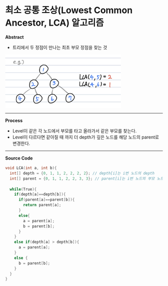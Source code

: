 # 최소 공통 조상(Lowest Common Ancestor, LCA) 알고리즘
**Abstract**
  - 트리에서 두 정점이 만나는 최초 부모 정점을 찾는 것
  <img width="370" src="./images/LCA.jpg"> 

---
**Process**
  - Level이 같은 각 노드에서 부모를 타고 올라가서 같은 부모를 찾는다.
  - Level이 다르다면 같아질 때 까지 더 depth가 깊은 노드를 해당 노드의 parent로 변경한다. 
  
--- 
**Source Code**
```c
void LCA(int a, int b){
  int[] depth = {0, 1, 1, 2, 2, 2, 2}; // depth[i]는 i번 노드의 depth
  int[] parent = {0, 1, 1, 2, 2, 3, 3}; // parent[i]는 i번 노드의 부모 노드 번호

  while(True){
    if(depth[a]==depth[b]){
      if(parent[a]==parent[b]){
        return parent[a];
      }
      else{
        a = parent[a];
        b = parent[b];
      }
    }
    else if(depth[a] > depth[b]){
      a = parent[a];
    }
    else {
      b = parent[b];
    }
  }
}
``` 

